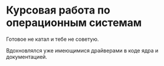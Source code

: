 # Курсовая работа по операционным системам

Готовое не катал и тебе не советую.

Вдохновлялся уже имеющимися драйверами в коде ядра и документацией.
